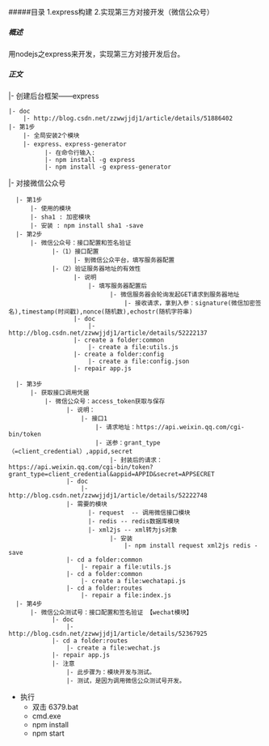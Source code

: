 #####目录
1.express构建
2.实现第三方对接开发（微信公众号）

##### 概述
用nodejs之express来开发，实现第三方对接开发后台。

##### 正文
|- 创建后台框架——express   

    |- doc
        |- http://blog.csdn.net/zzwwjjdj1/article/details/51886402
    |- 第1步
        |- 全局安装2个模块
        |- express、express-generator   
              |- 在命令行输入:   
              |- npm install -g express   
              |- npm install -g express-generator
|- 对接微信公众号   

      |- 第1步
          |- 使用的模块
          |- sha1 : 加密模块
          |- 安装 : npm install sha1 -save
      |- 第2步
          |- 微信公众号：接口配置和签名验证
                |-（1）接口配置   
                      |- 到微信公众平台，填写服务器配置   
                |-（2）验证服务器地址的有效性   
                      |- 说明   
                          |- 填写服务器配置后   
                                |- 微信服务器会轮询发起GET请求到服务器地址   
                                    |- 接收请求，拿到入参：signature(微信加密签名),timestamp(时间戳),nonce(随机数),echostr(随机字符串)   
                      |- doc   
                          |- http://blog.csdn.net/zzwwjjdj1/article/details/52222137   
                      |- create a folder:common   
                          |- create a file:utils.js   
                      |- create a folder:config   
                          |- create a file:config.json   
                      |- repair app.js   
                      
      |- 第3步
          |- 获取接口调用凭据
              |- 微信公众号：access_token获取与保存   
                    |- 说明：
                        |- 接口1
                            |- 请求地址：https://api.weixin.qq.com/cgi-bin/token
                            |- 送参：grant_type（=client_credential）,appid,secret
                                |- 封装后的请求：https://api.weixin.qq.com/cgi-bin/token?grant_type=client_credential&appid=APPID&secret=APPSECRET
                    |- doc
                        |- http://blog.csdn.net/zzwwjjdj1/article/details/52222748
                    |- 需要的模块
                          |- request  -- 调用微信接口模块
                          |- redis -- redis数据库模块
                          |- xml2js -- xml转为js对象
                                |- 安装
                                    |- npm install request xml2js redis -save
                    |- cd a folder:common
                        |- repair a file:utils.js
                    |- cd a folder:common
                        |- create a file:wechatapi.js
                    |- cd a folder:routes
                        |- repair a file:index.js
      |- 第4步
          |- 微信公众测试号：接口配置和签名验证 【wechat模块】
                |- doc
                    |- http://blog.csdn.net/zzwwjjdj1/article/details/52367925
                |- cd a folder:routes
                    |- create a file:wechat.js
                |- repair app.js
                |- 注意
                    |- 此步骤为：模块开发与测试。
                    |- 测试，是因为调用微信公众测试号开发。

- 执行
   - 双击 6379.bat
   - cmd.exe
   - npm install
   - npm start
